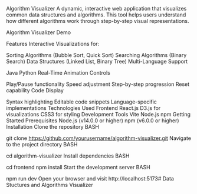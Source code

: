 Algorithm Visualizer
A dynamic, interactive web application that visualizes common data structures and algorithms. This tool helps users understand how different algorithms work through step-by-step visual representations.

Algorithm Visualizer Demo

Features
Interactive Visualizations for:

Sorting Algorithms (Bubble Sort, Quick Sort)
Searching Algorithms (Binary Search)
Data Structures (Linked List, Binary Tree)
Multi-Language Support

Java
Python
Real-Time Animation Controls

Play/Pause functionality
Speed adjustment
Step-by-step progression
Reset capability
Code Display

Syntax highlighting
Editable code snippets
Language-specific implementations
Technologies Used
Frontend
React.js
D3.js for visualizations
CSS3 for styling
Development Tools
Vite
Node.js
npm
Getting Started
Prerequisites
Node.js (v14.0.0 or higher)
npm (v6.0.0 or higher)
Installation
Clone the repository
BASH

git clone https://github.com/yourusername/algorithm-visualizer.git
Navigate to the project directory
BASH

cd algorithm-visualizer
Install dependencies
BASH

cd frontend
npm install
Start the development server
BASH

npm run dev
Open your browser and visit http://localhost:5173# Data Stuctures and Algorithms Visualizer
 

